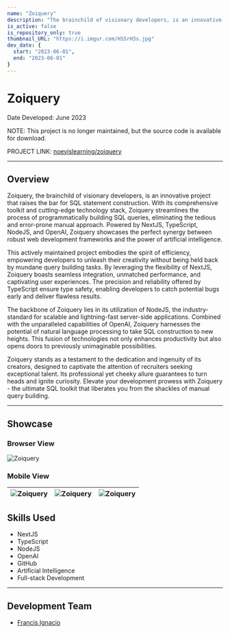 ```yaml
---
name: "Zoiquery"
description: "The brainchild of visionary developers, is an innovative project that raises the bar for SQL statement construction."
is_active: false
is_repository_only: true
thumbnail_URL: "https://i.imgur.com/HSSrH3s.jpg"
dev_date: {
  start: "2023-06-01",
  end: "2023-06-01"
}
---
```

# Zoiquery

Date Developed: June 2023

NOTE: This project is no longer maintained, but the source code is available for download.

PROJECT LINK: [noeyislearning/zoiquery](https://github.com/noeyislearning/zoiquery)

---

## Overview

Zoiquery, the brainchild of visionary developers, is an innovative project that raises the bar for SQL statement construction. With its comprehensive toolkit and cutting-edge technology stack, Zoiquery streamlines the process of programmatically building SQL queries, eliminating the tedious and error-prone manual approach. Powered by NextJS, TypeScript, NodeJS, and OpenAI, Zoiquery showcases the perfect synergy between robust web development frameworks and the power of artificial intelligence.

This actively maintained project embodies the spirit of efficiency, empowering developers to unleash their creativity without being held back by mundane query building tasks. By leveraging the flexibility of NextJS, Zoiquery boasts seamless integration, unmatched performance, and captivating user experiences. The precision and reliability offered by TypeScript ensure type safety, enabling developers to catch potential bugs early and deliver flawless results.

The backbone of Zoiquery lies in its utilization of NodeJS, the industry-standard for scalable and lightning-fast server-side applications. Combined with the unparalleled capabilities of OpenAI, Zoiquery harnesses the potential of natural language processing to take SQL construction to new heights. This fusion of technologies not only enhances productivity but also opens doors to previously unimaginable possibilities.

Zoiquery stands as a testament to the dedication and ingenuity of its creators, designed to captivate the attention of recruiters seeking exceptional talent. Its professional yet cheeky allure guarantees to turn heads and ignite curiosity. Elevate your development prowess with Zoiquery - the ultimate SQL toolkit that liberates you from the shackles of manual query building.

---

## Showcase

### Browser View

![Zoiquery](https://i.imgur.com/HSSrH3s.jpg)

### Mobile View

| ![Zoiquery](https://i.imgur.com/EPUQJWd.png) | ![Zoiquery](https://i.imgur.com/yDGUvIn.png) | ![Zoiquery](https://i.imgur.com/MTzOWTk.png) |
| --------------------------------------------- | --------------------------------------------- | --------------------------------------------- |

## Skills Used

- NextJS
- TypeScript
- NodeJS
- OpenAI
- GitHub
- Artificial Intelligence
- Full-stack Development

---

## Development Team

- [Francis Ignacio](https://www.linkedin.com/in/noeyislearning/)
